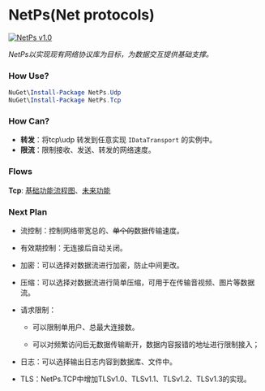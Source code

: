 # NetPs(Net protocols)
[![NetPs v1.0](https://github.com/NetProtocols/NetPs/actions/workflows/dotnet-desktop.yml/badge.svg)](https://github.com/NetProtocols/NetPs/actions/workflows/dotnet-desktop.yml)

*NetPs以实现现有网络协议库为目标，为数据交互提供基础支撑。*

### How Use?

```powershell
NuGet\Install-Package NetPs.Udp
NuGet\Install-Package NetPs.Tcp
```

### How Can?
- **转发**：将tcp\udp 转发到任意实现 ```IDataTransport``` 的实例中。
- **限流**：限制接收、发送、转发的网络速度。

### Flows
**Tcp**: [基础功能流程图](src\NetPs.Tcp\doc\readme.md)、[未来功能](src\NetPs.Tcp\doc\feture.md)

### Next Plan

- 流控制：控制网络带宽总的、~~单个的~~数据传输速度。

- 有效期控制：无连接后自动关闭。

- 加密：可以选择对数据流进行加密，防止中间更改。

- 压缩：可以选择对数据流进行简单压缩，可用于在传输音视频、图片等数据流。

- 请求限制：
  
  - 可以限制单用户、总最大连接数。
  
  - 可以对频繁访问后无数据传输断开，数据内容报错的地址进行限制接入；

- 日志：可以选择输出日志内容到数据库、文件中。

- TLS：NetPs.TCP中增加TLSv1.0、TLSv1.1、TLSv1.2、TLSv1.3的实现。
